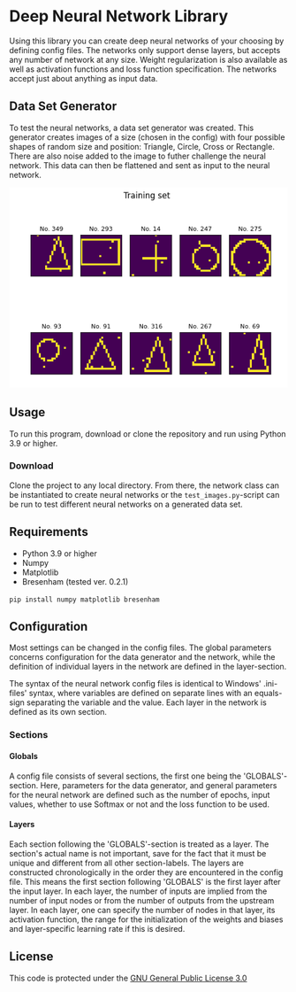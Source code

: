 # Deep Neural Network Library

Using this library you can create deep neural networks of your choosing by defining config files. The networks only support dense layers, but accepts any number of network at any size. Weight regularization is also available as well as activation functions and loss function specification. The networks accept just about anything as input data.

## Data Set Generator

To test the neural networks, a data set generator was created. This generator creates images of a size (chosen in the config) with four possible shapes of random size and position: Triangle, Circle, Cross or Rectangle. There are also noise added to the image to futher challenge the neural network. This data can then be flattened and sent as input to the neural network.

![Example image of generated data set](images/data_set_example.png)

## Usage

To run this program, download or clone the repository and run using Python 3.9 or higher.

### Download

Clone the project to any local directory. From there, the network class can be instantiated to create neural networks or the `test_images.py`-script can be run to test different neural networks on a generated data set.

## Requirements

- Python 3.9 or higher
- Numpy
- Matplotlib
- Bresenham (tested ver. 0.2.1)

`pip install numpy matplotlib bresenham`

## Configuration

Most settings can be changed in the config files. The global parameters concerns configuration for the data generator and the network, while the definition of individual layers in the network are defined in the layer-section.

The syntax of the neural network config files is identical to Windows'
.ini-files' syntax, where variables are defined on separate lines with an
equals-sign separating the variable and the value. Each layer in the network is defined as its own section.

### Sections

#### Globals

A config file consists of several sections, the first one being the 'GLOBALS'-
section. Here, parameters for the data generator, and general parameters for
the neural network are defined such as the number of epochs, input values,
whether to use Softmax or not and the loss function to be used.

#### Layers

Each section following the 'GLOBALS'-section is treated as a layer. The
section's actual name is not important, save for the fact that it must be
unique and different from all other section-labels. The layers are constructed
chronologically in the order they are encountered in the config file. This means
the first section following 'GLOBALS' is the first layer after the input layer.
In each layer, the number of inputs are implied from the number of input nodes
or from the number of outputs from the upstream layer. In each layer, one can
specify the number of nodes in that layer, its activation function, the range
for the initialization of the weights and biases and layer-specific learning
rate if this is desired.

## License

This code is protected under the [GNU General Public License 3.0](http://www.gnu.org/licenses/gpl-3.0.html)
